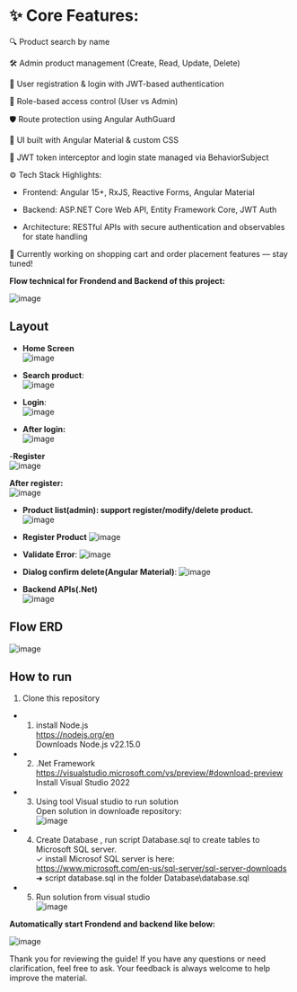
# ✨ Core Features:

🔍 Product search by name

🛠️ Admin product management (Create, Read, Update, Delete)

🔐 User registration & login with JWT-based authentication

👥 Role-based access control (User vs Admin)

🛡️ Route protection using Angular AuthGuard

🎨 UI built with Angular Material & custom CSS

🔄 JWT token interceptor and login state managed via BehaviorSubject

⚙️ Tech Stack Highlights:

- Frontend: Angular 15+, RxJS, Reactive Forms, Angular Material

- Backend: ASP.NET Core Web API, Entity Framework Core, JWT Auth

- Architecture: RESTful APIs with secure authentication and observables for state handling

🛒 Currently working on shopping cart and order placement features — stay tuned!

**Flow technical for Frondend and Backend of this project:**  

![image](https://github.com/user-attachments/assets/d200fc2b-804b-4a62-bcca-e6c1b41b726d)


## Layout  
- **Home Screen**   
![image](https://github.com/user-attachments/assets/978b3177-e8e6-4123-a4b1-128eb1c26dde)  

- **Search product**:  
![image](https://github.com/user-attachments/assets/2191dbcd-4e00-4ebd-b689-0e5333e1f183)  

- **Login**:  
![image](https://github.com/user-attachments/assets/7f389665-67b4-427b-a6cf-eaf4674cf6de)


- **After login:**   
![image](https://github.com/user-attachments/assets/591bc33b-5cd8-4ae9-b385-e274b04d86c9)  

-**Register**  
![image](https://github.com/user-attachments/assets/88e49ae9-1f15-4c91-b956-46ca2cbcc5f3)  

**After register:**  
![image](https://github.com/user-attachments/assets/b51015ca-e257-4477-a39d-580f5c335ad2)  

- **Product list(admin): support register/modify/delete product.**  
![image](https://github.com/user-attachments/assets/e93badbc-e41b-4687-a8a3-f92d9d76e9c9)  

- **Register Product** 
![image](https://github.com/user-attachments/assets/741e1e02-6685-4f24-bd22-7efe7e9c81a4)  

- **Validate Error**:
![image](https://github.com/user-attachments/assets/43867fe5-2029-42af-80fd-99f909392850)

- **Dialog confirm delete(Angular Material)**: 
![image](https://github.com/user-attachments/assets/729339aa-6109-4cb6-a65d-7632ec4d3a74)  

- **Backend APIs(.Net)**  
![image](https://github.com/user-attachments/assets/a19a8dcc-4354-4193-bfa6-2bf1d7df4603)


## Flow ERD  

![image](https://github.com/user-attachments/assets/833976b3-43d0-45c1-9b6d-d6ab4a4ff5ca)

## How to run  

1. Clone this repository  
- 1. install Node.js  
https://nodejs.org/en  
Downloads Node.js v22.15.0  

- 2. .Net Framework  
https://visualstudio.microsoft.com/vs/preview/#download-preview  
Install Visual Studio 2022  
- 3. Using tool Visual studio to run solution   
Open solution in downloađe repository:  
![image](https://github.com/user-attachments/assets/6eef3fb5-bcc8-4efc-bc05-e9940aaf3052)  

- 4. Create Database , run script Database.sql to create tables to Microsoft SQL server.  
✓ install Microsof SQL server is here: https://www.microsoft.com/en-us/sql-server/sql-server-downloads  
➜ script database.sql in the folder Database\database.sql  
 
- 5. Run solution from visual studio  
![image](https://github.com/user-attachments/assets/ed0d3bb0-48ab-4ba4-8ff9-39be93988d8d)  

**Automatically start Frondend and backend like below:**  

![image](https://github.com/user-attachments/assets/66b1c1c1-2145-4fe7-9b82-e59a7fd93f03)  

Thank you for reviewing the guide! If you have any questions or need clarification, feel free to ask. Your feedback is always welcome to help improve the material.
